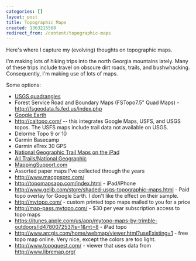 ```yaml
---
categories: []
layout: post
title: Topographic Maps
created: 1363215568
redirect_from: /content/topographic-maps
---
```

Here's where I capture my (evolving) thoughts on topographic maps.

I'm making lots of hiking trips into the north Georgia mountains lately.  Many of these trips include travel on obscure dirt roads, trails, and bushwhacking.  Consequently, I'm making use of lots of maps. 

Some options:

* [USGS quadrangles](http://store.usgs.gov/b2c_usgs/usgs/maplocator/(xcm=r3standardpitrex_prd&layout=6_1_61_48&uiarea=2&ctype=areaDetails&carea=%24ROOT)/.do)
* Forest Service Road and Boundary Maps (FSTopo7.5" Quad Maps) - http://fsgeodata.fs.fed.us/index.php
* [Google Earth](http://www.google.com/earth/index.html)
* http://caltopo.com/ -- this integrates Google Maps, USFS, and USGS topos.  The USFS maps include trail data not available on USGS.
* Delorme Topo 9 or 10
* Garmin Basecamp
* Garmin eTrex 30 GPS
* [National Geographic Trail Maps on the iPad](https://itunes.apple.com/us/app/trail-maps-by-national-geographic/id450588743?mt=8)
* [All Trails/National Geographic](http://AllTrails.com)
* [MappingSupport.com](http://www.mappingsupport.com/p/gmap4.php)
* Assorted paper maps I've collected through the years
* http://www.macgpspro.com/
* http://topomapsapp.com/index.html - iPad/iPhone
* http://www.gelib.com/store/shaded-usgs-topographic-maps.html - Paid topo overlay for Google Earth.  I don't like the effect on their sample.
* http://mytopo.com/ - custom printed topo maps mailed to you for a price
* http://map-pass.mytopo.com/ - $30 per year subscription access to topo maps
* https://itunes.apple.com/us/app/mytopo-maps-by-trimble-outdoors/id478007253?ls=1&mt=8 - iPad topo
* http://www.arcgis.com/home/webmap/viewer.html?useExisting=1 - free topo map online.  Very nice, except the colors are too light.
* http://www.topoquest.com/ - viewer that uses data from http://www.libremap.org/
